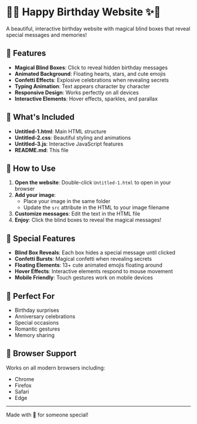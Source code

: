 # 🎂✨ Happy Birthday Website ✨🎂

A beautiful, interactive birthday website with magical blind boxes that reveal special messages and memories!

## 🌟 Features

- **Magical Blind Boxes**: Click to reveal hidden birthday messages
- **Animated Background**: Floating hearts, stars, and cute emojis
- **Confetti Effects**: Explosive celebrations when revealing secrets
- **Typing Animation**: Text appears character by character
- **Responsive Design**: Works perfectly on all devices
- **Interactive Elements**: Hover effects, sparkles, and parallax

## 🎨 What's Included

- **Untitled-1.html**: Main HTML structure
- **Untitled-2.css**: Beautiful styling and animations
- **Untitled-3.js**: Interactive JavaScript features
- **README.md**: This file

## 🚀 How to Use

1. **Open the website**: Double-click `Untitled-1.html` to open in your browser
2. **Add your image**: 
   - Place your image in the same folder
   - Update the `src` attribute in the HTML to your image filename
3. **Customize messages**: Edit the text in the HTML file
4. **Enjoy**: Click the blind boxes to reveal the magical messages!

## 💖 Special Features

- **Blind Box Reveals**: Each box hides a special message until clicked
- **Confetti Bursts**: Magical confetti when revealing secrets
- **Floating Elements**: 13+ cute animated emojis floating around
- **Hover Effects**: Interactive elements respond to mouse movement
- **Mobile Friendly**: Touch gestures work on mobile devices

## 🎯 Perfect For

- Birthday surprises
- Anniversary celebrations
- Special occasions
- Romantic gestures
- Memory sharing

## 📱 Browser Support

Works on all modern browsers including:
- Chrome
- Firefox
- Safari
- Edge

---

Made with 💖 for someone special!
